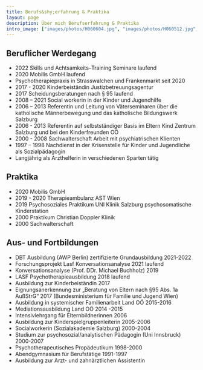```yaml
---
title: Berufs&shy;erfahrung & Praktika
layout: page
description: Über mich Berufserfahrung & Praktika
intro_image: ["images/photos/H060604.jpg", "images/photos/H060512.jpg", "images/photos/H060511.jpg"]
---
```


## Beruflicher Werdegang
* 2022 Skills und Achtsamkeits–Training Seminare laufend
* 2020 Mobilis GmbH laufend
* Psychotherapiepraxis in Strasswalchen und Frankenmarkt seit 2020
* 2017 - 2020  Kinderbeiständin Justizbetreuungsagentur
* 2017 Scheidungsberatungen nach § 95 laufend
* 2008 – 2021 Social workerin in der Kinder und Jugendhilfe
* 2006 – 2013 Referentin und Leitung von Väterseminaren über die katholische Männerbewegung und das katholische Bildungswerk Salzburg
* 2006 - 2013 Referentin auf selbstständiger Basis im Eltern Kind Zentrum Salzburg und bei den Kinderfreunden OÖ
* 2000 - 2008 Sachwalterschaft  Arbeit mit psychiatrischen Klienten
* 1997 – 1998 Nachdienst in der Krisenstelle für Kinder und Jugendliche als Sozialpädagogin
* Langjährig als Arzthelferin in verschiedenen Sparten tätig

## Praktika
* 2020 Mobilis GmbH
* 2019 - 2020 Therapieambulanz AST Wien
* 2019 Psychosoziales Praktikum UNI Klinik Salzburg psychosomatische Kinderstation
* 2000 Praktikum Christian Doppler Klinik
* 2000 Sachwalterschaft

## Aus- und Fortbildungen
* DBT Ausbildung (AWP Berlin) zertifizierte Grundausbildung 2021-2022
* Forschungsprojekt Lasf Konversationsanalyse 2021 laufend
* Konversationsanalyse (Prof. DDr. Michael Buchholz) 2019
* LASF Psychotherapieausbildung 2018 laufend
* Ausbildung zur Kinderbeiständin 2017
* Eignungsanerkennung zur „Beratung von Eltern nach §95 Abs. 1a AußStrG“ 2017 (Bundesministerium für Familie und Jugend Wien)
* Ausbildung in systemischer Familienarbeit Land OÖ 2015-2016
* Mediationsausbildung Land OÖ 2014 -2015
* Intensivlehrgang für Elternbildnerinnen 2006
* Ausbildung zur Kinderspielgruppenleiterin 2005-2006
* Socialworkerin (Sozialakademie Salzburg) 2000-2004
* Studium zur psychosozial/analytischen Pädagogin (Uni Innsbruck) 2000-2007
* Psychotherapeutisches Propädeutikum 1998-2000
* Abendgymnasium für Berufstätige 1991-1997
* Ausbildung zur Arzt- und zahnärztlichen Assistentin